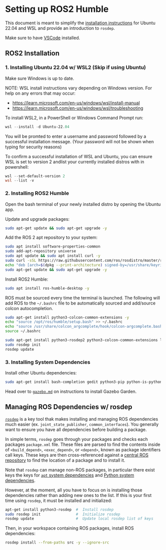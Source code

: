 # Setting up ROS2 Humble

This document is meant to simplify the [installation instructions](https://docs.ros.org/en/humble/Installation/Ubuntu-Install-Debs.html) for Ubuntu 22.04 and WSL and provide an introduction to `rosdep`.

Make sure to have [VSCode](https://code.visualstudio.com/download) installed.

## ROS2 Installation

### 1. Installing Ubuntu 22.04 w/ WSL2 (Skip if using Ubuntu)

Make sure Windows is up to date.

NOTE: WSL install instructions vary depending on Windows version. For help on any errors that may occur:

- <https://learn.microsoft.com/en-us/windows/wsl/install-manual>
- <https://learn.microsoft.com/en-us/windows/wsl/troubleshooting>

To install WSL2, in a PowerShell or Windows Command Prompt run:

```powershell
wsl --install -d Ubuntu-22.04
```

You will be promted to enter a username and password followed by a successful installation message.
(Your password will not be shown when typing for security reasons)

To confirm a successful installation of WSL and Ubuntu, you can ensure WSL is set to version 2 andlist your currently installed distros with in powershell:

```powershell
wsl --set-default-version 2
wsl --list -v
```

### 2. Installing ROS2 Humble

Open the bash terminal of your newly installed distro by opening the Ubuntu app.

Update and upgrade packages:

```bash
sudo apt-get update && sudo apt-get upgrade -y
```

Add the ROS 2 apt repository to your system:

```bash
sudo apt install software-properties-common
sudo add-apt-repository universe
sudo apt update && sudo apt install curl -y
sudo curl -sSL https://raw.githubusercontent.com/ros/rosdistro/master/ros.key -o /usr/share/keyrings/ros-archive-keyring.gpg
echo "deb [arch=$(dpkg --print-architecture) signed-by=/usr/share/keyrings/ros-archive-keyring.gpg] http://packages.ros.org/ros2/ubuntu $(. /etc/os-release && echo $UBUNTU_CODENAME) main" | sudo tee /etc/apt/sources.list.d/ros2.list > /dev/null
sudo apt-get update && sudo apt-get upgrade -y
```

Install ROS2 Humble:

```bash
sudo apt install ros-humble-desktop -y
```

ROS must be sourced every time the terminal is launched. The following will  add ROS to the `~/.bashrc` file to be automatically sourced and add/source colcon autocompletion.

```bash
sudo apt-get install python3-colcon-common-extensions -y
echo "source /opt/ros/humble/setup.bash" >> ~/.bashrc
echo "source /usr/share/colcon_argcomplete/hook/colcon-argcomplete.bash" >> ~/.bashrc
source ~/.bashrc
```

```bash
sudo apt-get install python3-rosdep2 python3-colcon-common-extensions libsdl1.2-dev -y
sudo rosdep init
rosdep update
```

### 3. Installing System Dependencies

Install other Ubuntu dependencies:

```bash
sudo apt-get install bash-completion gedit python3-pip python-is-python3 -y
```

Head over to [`gazebo.md`](../Simulation/gazebo.md) on instructions to install Gazebo Garden. 


## Managing ROS Dependencies w/ rosdep

[`rosdep`](https://docs.ros.org/en/humble/Tutorials/Intermediate/Rosdep.html#what-is-rosdep) is a key tool thak makes installing and managing ROS dependencies much easier (ex. `joint_state_publisher`, `common_interfaces`). You generally want to ensure you have all dependencies before building a package.

In simple terms, `rosdep` goes through your packages and checks each packages `package.xml` file. These files are parsed to find the contents inside of `<build_depend>`, `<exec_depend>`, or `<depend>`, known as package identifiers call keys. These keys are then cross-referenced against a [central ROS repository](https://github.com/ros/rosdistro/blob/master/humble/distribution.yaml) to find the location of a package and to install it.

Note that `rosdep` can manage non-ROS packages, in particular there exist keys the keys for [`apt` system dependencies](https://github.com/ros/rosdistro/blob/master/rosdep/base.yaml) and [Python system dependencies](https://github.com/ros/rosdistro/blob/master/rosdep/python.yaml).

However, at the moment, all you have to focus on is installing those dependencies rather than adding new ones to the list. If this is your first time using `rosdep`, it must be installed and initialized:

```bash
apt-get install python3-rosdep  #  Install rosdep
sudo rosdep init                #  Initialize rosdep
rosdep update                   #  Update local rosdep list of keys
```

Then, in your workspace containing ROS packages, install ROS dependencies:

```bash
rosdep install --from-paths src -y --ignore-src
```
